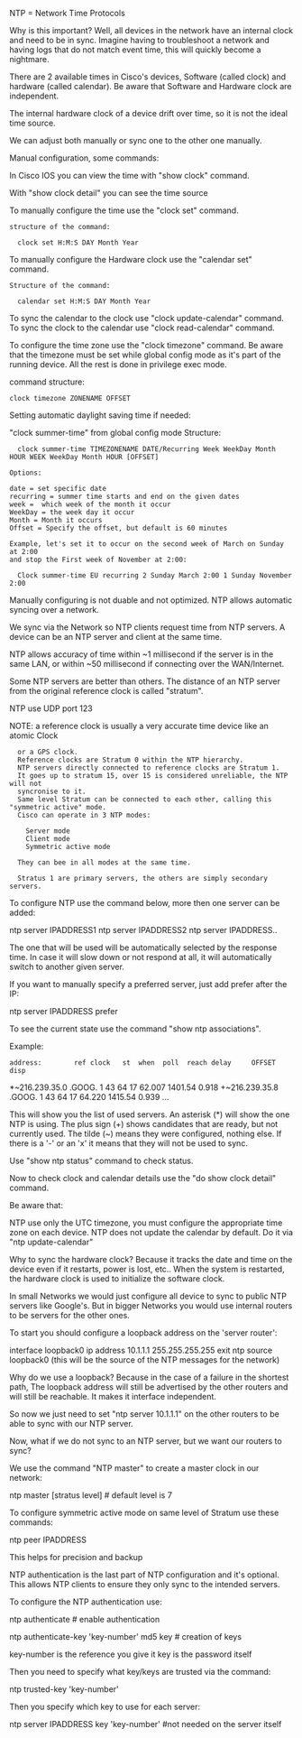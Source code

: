 NTP = Network Time Protocols

Why is this important? Well, all devices in the network have an internal clock
and need to be in sync.
Imagine having to troubleshoot a network and having logs that do not match
event time, this will quickly become a nightmare.

There are 2 available times in Cisco's devices, Software (called clock) and
hardware (called calendar). Be aware that Software and Hardware clock are independent.

The internal hardware clock of a device drift over time, so it is not the ideal
time source.

We can adjust both manually or sync one to the other one manually.

Manual configuration, some commands:

  In Cisco IOS you can view the time with "show clock" command.

  With "show clock detail" you can see the time source

  To manually configure the time use the "clock set" command.

    structure of the command:

      clock set H:M:S DAY Month Year

  To manually configure the Hardware clock use the "calendar set" command.

    Structure of the command:

      calendar set H:M:S DAY Month Year

  To sync the calendar to the clock use "clock update-calendar" command.
  To sync the clock to the calendar use "clock read-calendar" command.

To configure the time zone use the "clock timezone" command.
Be aware that the timezone must be set while global config mode as it's part of
the running device. All the rest is done in privilege exec mode.

  command structure:

    clock timezone ZONENAME OFFSET

Setting automatic daylight saving time if needed:

  "clock summer-time" from global config mode
   Structure:

      clock summer-time TIMEZONENAME DATE/Recurring Week WeekDay Month HOUR WEEK WeekDay Month HOUR [OFFSET]

    Options:

    date = set specific date
    recurring = summer time starts and end on the given dates
    week =  which week of the month it occur
    WeekDay = the week day it occur
    Month = Month it occurs
    Offset = Specify the offset, but default is 60 minutes

    Example, let's set it to occur on the second week of March on Sunday at 2:00
    and stop the First week of November at 2:00:

      Clock summer-time EU recurring 2 Sunday March 2:00 1 Sunday November 2:00


Manually configuring is not duable and not optimized.
NTP allows automatic syncing over a network.

We sync via the Network so NTP clients request time from NTP servers.
A device can be an NTP server and client at the same time.

NTP allows accuracy of time within ~1 millisecond if the server is in the same LAN,
or within ~50 millisecond if connecting over the WAN/Internet.

Some NTP servers are better than others. The distance of an NTP server from the
original reference clock is called "stratum".

NTP use UDP port 123

NOTE: a reference clock is usually a very accurate time device like an atomic Clock

      or a GPS clock.
      Reference clocks are Stratum 0 within the NTP hierarchy.
      NTP servers directly connected to reference clocks are Stratum 1.
      It goes up to stratum 15, over 15 is considered unreliable, the NTP will not
      syncronise to it.
      Same level Stratum can be connected to each other, calling this "symmetric active" mode.
      Cisco can operate in 3 NTP modes:

        Server mode
        Client mode
        Symmetric active mode

      They can bee in all modes at the same time.

      Stratus 1 are primary servers, the others are simply secondary servers.

To configure NTP use the command below, more then one server can be added:

  ntp server IPADDRESS1
  ntp server IPADDRESS2
  ntp server IPADDRESS..

The one that will be used will be automatically selected by the response time.
In case it will slow down or not respond at all, it will automatically switch to
another given server.

If you want to manually specify a preferred server, just add prefer after the IP:

  ntp server IPADDRESS prefer

To see the current state use the command "show ntp associations".

Example:

    address:        ref clock   st  when  poll  reach delay     OFFSET    disp
  *~216.239.35.0    .GOOG.      1   43    64    17    62.007    1401.54   0.918
  +~216.239.35.8    .GOOG.      1   43    64    17    64.220    1415.54   0.939
  ...

This will show you the list of used servers.
An asterisk (*) will show the one NTP is using.
The plus sign (+) shows candidates that are ready, but not currently used.
The tilde (~) means they were configured, nothing else.
If there is a '-' or an 'x' it means that they will not be used to sync.

Use "show ntp status" command to check status.

Now to check clock and calendar details use the "do show clock detail" command.

Be aware that:

  NTP use only the UTC timezone, you must configure the appropriate
  time zone on each device.
  NTP does not update the calendar by default. Do it via "ntp update-calendar"

Why to sync the hardware clock? Because it tracks the date and time on the device
even if it restarts, power is lost, etc.. When the system is restarted, the hardware
clock is used to initialize the software clock.

In small Networks we would just configure all device to sync to public NTP servers
like Google's.
But in bigger Networks you would use internal routers to be servers for the other ones.

To start you should configure a loopback address on the 'server router':

  interface loopback0
  ip address 10.1.1.1 255.255.255.255
  exit
  ntp source loopback0  (this will be the source of the NTP messages for the network)

Why do we use a loopback? Because in the case of a failure in the shortest path,
The loopback address will still be advertised by the other routers and will
still be reachable. It makes it interface independent.

So now we just need to set "ntp server 10.1.1.1" on the other routers to be able to
sync with our NTP server.

Now, what if we do not sync to an NTP server, but we want our routers to sync?

We use the command "NTP master" to create a master clock in our network:

  ntp master [stratus level] # default level is 7

To configure symmetric active mode on same level of Stratum use these commands:

  ntp peer IPADDRESS

This helps for precision and backup

NTP authentication is the last part of NTP configuration and it's optional.
This allows NTP clients to ensure they only sync to the intended servers.

To configure the NTP authentication use:

  ntp authenticate # enable authentication

  ntp authenticate-key 'key-number' md5 key # creation of keys

key-number is the reference you give it
key is the password itself

Then you need to specify what key/keys are trusted via the command:

  ntp trusted-key 'key-number'

Then you specify which key to use for each server:

  ntp server IPADDRESS key 'key-number' #not needed on the server itself
